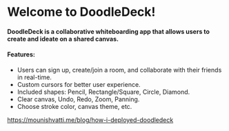 # Welcome to DoodleDeck!

#### DoodleDeck is a collaborative whiteboarding app that allows users to create and ideate on a shared canvas.

#### Features:
- Users can sign up, create/join a room, and collaborate with their friends in real-time.
- Custom cursors for better user experience.
- Included shapes: Pencil, Rectangle/Square, Circle, Diamond.
- Clear canvas, Undo, Redo, Zoom, Panning.
- Choose stroke color, canvas theme, etc.
   
https://mounishvatti.me/blog/how-i-deployed-doodledeck
